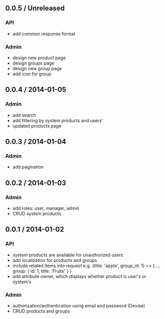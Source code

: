 ## 0.0.5 / Unreleased
### API
- add common response format

### Admin
- design new product page
- design groups page
- design new group page
- add icon for group

## 0.0.4 / 2014-01-05
### Admin
- add search
- add filtering by system products and users'
- updated products page

## 0.0.3 / 2014-01-04
### Admin
- add pagination

## 0.0.2 / 2014-01-03
### Admin
- add roles: user, manager, admin
- CRUD system products

## 0.0.1 / 2014-01-02
### API
- system products are available for unauthorized users
- add localization for products and groups
- include related items into request
  e.g. {title: 'apple', group_id: 1} ~> {..., group: { id: 1, title: 'Fruits' } }
- add attribute owner, which displays whether product is user's or system's

### Admin
- authorization/authentication using email and password (Devise)
- CRUD products and groups